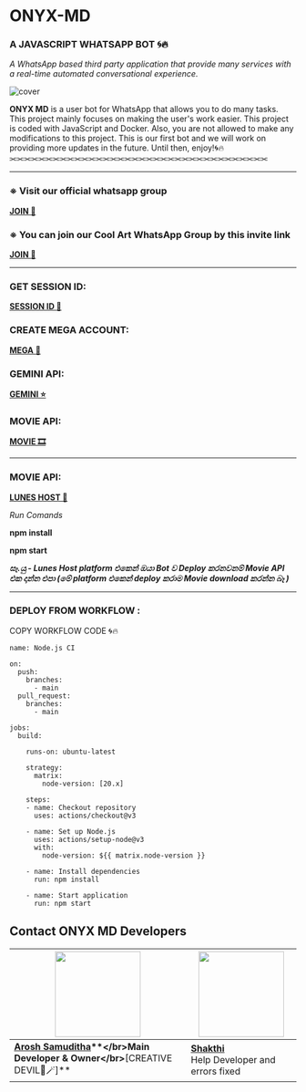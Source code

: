 # ONYX-MD 
### **A JAVASCRIPT WHATSAPP BOT 🌀🔥**

*A WhatsApp based third party application that provide many services with a real-time automated conversational experience.*

![cover](https://raw.githubusercontent.com/aroshsamuditha/ONYX-MEDIA/refs/heads/main/oNYX%20bOT.jpg)

**ONYX MD** is a user bot for WhatsApp that allows you to do many tasks. This project mainly focuses on making the user's work easier. This project is coded with JavaScript and Docker. Also, you are not allowed to make any modifications to this project. This is our first bot and we will work on providing more updates in the future. Until then, enjoy!🌀🔥
⫘⫘⫘⫘⫘⫘⫘⫘⫘⫘⫘⫘⫘⫘⫘⫘⫘⫘⫘⫘⫘⫘⫘⫘⫘⫘⫘⫘⫘⫘⫘⫘⫘⫘⫘⫘

---
### ※ Visit our official whatsapp group
**[JOIN 🔗](https://chat.whatsapp.com/IT6mjqGINN6LaLSKnTZd6r)**

### ※ You can join our Cool Art WhatsApp Group by this invite link
**[JOIN 🔗](https://chat.whatsapp.com/IT6mjqGINN6LaLSKnTZd6r)**

---
### GET SESSION ID:
**[SESSION ID 🔗](https://replit.com/@aroshasamuditha/ONYX-PIER-CODE)**

### CREATE MEGA ACCOUNT:
**[MEGA 📁](https://mega.io/)**

### GEMINI API:
**[GEMINI ⭐](https://aistudio.google.com/prompts/new_chat)**

### MOVIE API:
**[MOVIE 🎞](https://api.skymansion.site/movies-dl/)**

---
### MOVIE API:
**[LUNES HOST 👾](https://betadash.lunes.host/login)**


*Run Comands*

  **npm install**
  
  **npm start**


***සෑ.යු - Lunes Host platform එකෙන් ඔයා Bot ව Deploy කරනවනම් Movie API එක දාන්න එපා (මේ platform එකෙන් deploy කරාම Movie download කරන්න බෑ )***

---


### DEPLOY FROM WORKFLOW :

COPY WORKFLOW CODE 🌀🔥

```
name: Node.js CI

on:
  push:
    branches:
      - main
  pull_request:
    branches:
      - main

jobs:
  build:

    runs-on: ubuntu-latest

    strategy:
      matrix:
        node-version: [20.x]

    steps:
    - name: Checkout repository
      uses: actions/checkout@v3

    - name: Set up Node.js
      uses: actions/setup-node@v3
      with:
        node-version: ${{ matrix.node-version }}

    - name: Install dependencies
      run: npm install

    - name: Start application
      run: npm start

```

## **Contact ONYX MD Developers**

| <a href="https://wa.me/94761676948?text=*Hi,+Arosh🌀🔥*"><img src="https://raw.githubusercontent.com/aroshsamuditha/ONYX-MEDIA/refs/heads/main/IMG/me.png" width=150 height=150></a> | <a href="https://www.facebook.com/profile.php?id=61550302625124&mibextid=ZbWKwL"><img src="https://raw.githubusercontent.com/aroshsamuditha/ONYX-MEDIA/refs/heads/main/IMG/shakthi.png" width=150 height=150></a> |
|---|---|
| **[Arosh Samuditha](https://wa.me/94761676948?text=*Hi,+Arosh🌀🔥*)**</br>Main Developer & Owner</br>**[CREATIVE DEVIL💜🪄]** | **[Shakthi]( )**</br>Help Developer and errors fixed ||

